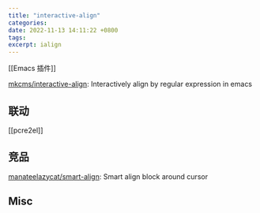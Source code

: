 ```yaml
---
title: "interactive-align"
categories: 
date: 2022-11-13 14:11:22 +0800
tags: 
excerpt: ialign
---
```



[[Emacs 插件]]

[mkcms/interactive-align](https://github.com/mkcms/interactive-align): Interactively align by regular expression in emacs


## 联动

[[pcre2el]]

## 竞品

[manateelazycat/smart-align](https://github.com/manateelazycat/smart-align): Smart align block around cursor

## Misc

